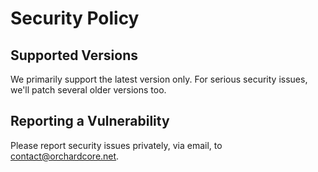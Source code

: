 # Security Policy

## Supported Versions

We primarily support the latest version only. For serious security issues, we'll patch several older versions too.

## Reporting a Vulnerability

Please report security issues privately, via email, to [contact@orchardcore.net](mailto:contact@orchardcore.net).
